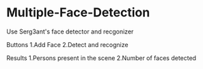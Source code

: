 # Multiple-Face-Detection

Use Serg3ant's face detector and recgonizer

Buttons
1.Add Face
2.Detect and recognize 

Results
1.Persons present in the scene
2.Number of faces detected
